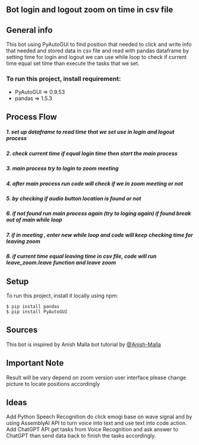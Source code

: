 ## Bot login and logout zoom on time in csv file

## General info

This bot using PyAutoGUi to find position that needed to click and write info that needed
and stored data in csv file and read with pandas dataframe by setting time for login and logout 
we can use while loop to check if current time equal set time than execute the tasks that we set.
### To run this project, install requirement:
* PyAutoGUI => 0.9.53 
* pandas => 1.5.3

## Process Flow 

##### 1. set up dataframe to read time that we set use in login and logout process
##### 2. check current time if equal login time then start the main process 
##### 3. main process try to login to zoom meeting
##### 4. after main process run code will check if we in zoom meeting or not
##### 5. by checking if audio button location is found or not 
##### 6. if not found run main process again (try to loging again) if found break out of main while loop
##### 7. if in meeting , enter new while loop and code will keep checking time for leaving zoom
##### 8. if current time equal leaving time in csv file, code will run leave_zoom.leave function and leave zoom

## Setup
To run this project, install it locally using npm:

```
$ pip install pandas
$ pip install PyAutoGUI
```

## Sources
This bot is inspired by Anish Malla
bot tutorial by [@Anish-Malla](https://github.com/Anish-Malla/Zoom-Automation-Python)

## Important Note 
Result will be vary depend on zoom version user interface please change picture to locate positions accordingly

## Ideas 
Add Python Speech Recognition do click emogi base on wave signal and by using AssemblyAI API to turn voice into text and use text into code action.
Add ChatGPT API get tasks from Voice Recognition and ask answer to ChatGPT than send data back to finish the tasks accordingly.
